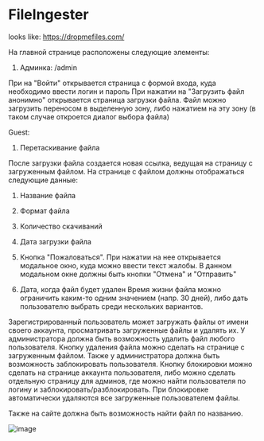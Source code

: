 # FileIngester
looks like: https://dropmefiles.com/

На главной странице расположены следующие элементы:
1) Админка: /admin
 
При на "Войти" открывается страница с формой входа, куда необходимо ввести логин и пароль
При нажатии на "Загрузить файл анонимно" открывается страница загрузки файла. Файл можно загрузить переносом в выделенную зону, либо нажатием на эту зону (в таком случае откроется диалог выбора файла)
 
Guest:
1) Перетаскивание файла
 
 
После загрузки файла создается новая ссылка, ведущая на страницу с загруженным файлом. На странице с файлом должны отображаться следующие данные:
1) Название файла
2) Формат файла
3) Количество скачиваний
5) Дата загрузки файла 
6) Кнопка "Пожаловаться". При нажатии на нее открывается модальное окно, куда можно ввести текст жалобы. В данном модальном окне должны быть кнопки "Отмена" и "Отправить"

8) Дата, когда файл будет удален
Время жизни файла можно ограничить каким-то одним значением (напр. 30 дней), либо дать пользователю выбрать среди нескольких вариантов.
 
Зарегистрированный пользователь может загружать файлы от имени своего аккаунта, просматривать загруженные файлы и удалять их.
У администратора должна быть возможность удалить файл любого пользователя. Кнопку удаления файла можно сделать на странице с загруженным файлом. Также у администратора должна быть возможность заблокировать пользователя. Кнопку блокировки можно сделать на странице аккаунта пользователя, либо можно сделать отдельную страницу для админов, где можно найти пользователя по логину и заблокировать/разблокировать. При блокировке автоматически удаляются все загруженные пользователем файлы.
 
Также на сайте должна быть возможность найти файл по названию.


![image](https://user-images.githubusercontent.com/38386052/163622686-042cb455-2d05-457f-b8d9-802b90f1ecdf.png)

